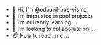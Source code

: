 - 👋 Hi, I’m @eduard-bos-visma
- 👀 I’m interested in cool projects
- 🌱 I’m currently learning ...
- 💞️ I’m looking to collaborate on ...
- 📫 How to reach me ...

<!---
eduard-bos-visma/eduard-bos-visma is a ✨ special ✨ repository because its `README.md` (this file) appears on your GitHub profile.
You can click the Preview link to take a look at your changes.
--->

